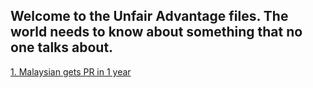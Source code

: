 ## Welcome to the Unfair Advantage files. The world needs to know about something that no one talks about.  

[1. Malaysian gets PR in 1 year](https://faceb0ok.github.io/unfairadvantage.io/Malaysian_gets_PR_in_1_year.html) 

